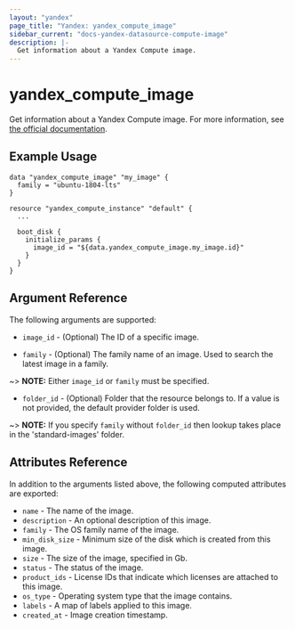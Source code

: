 ```yaml
---
layout: "yandex"
page_title: "Yandex: yandex_compute_image"
sidebar_current: "docs-yandex-datasource-compute-image"
description: |-
  Get information about a Yandex Compute image.
---
```


# yandex\_compute\_image

Get information about a Yandex Compute image. For more information, see
[the official documentation](https://cloud.yandex.com/docs/compute/concepts/images).

## Example Usage

```hcl
data "yandex_compute_image" "my_image" {
  family = "ubuntu-1804-lts"
}

resource "yandex_compute_instance" "default" {
  ...

  boot_disk {
    initialize_params {
      image_id = "${data.yandex_compute_image.my_image.id}"
    }
  }
}
```

## Argument Reference

The following arguments are supported:

* `image_id` - (Optional) The ID of a specific image.

* `family` - (Optional) The family name of an image. Used to search the latest image in a family.

~> **NOTE:** Either `image_id` or `family` must be specified.

* `folder_id` - (Optional) Folder that the resource belongs to. If a value is not
  provided, the default provider folder is used.

~> **NOTE:** If you specify `family` without `folder_id` then lookup takes place in the 'standard-images' folder.

## Attributes Reference

In addition to the arguments listed above, the following computed attributes are
exported:

* `name` - The name of the image.
* `description` - An optional description of this image.
* `family` - The OS family name of the image.
* `min_disk_size` - Minimum size of the disk which is created from this image.
* `size` - The size of the image, specified in Gb.
* `status` - The status of the image.
* `product_ids` - License IDs that indicate which licenses are attached to this image.
* `os_type` - Operating system type that the image contains.
* `labels` - A map of labels applied to this image.
* `created_at` - Image creation timestamp.
